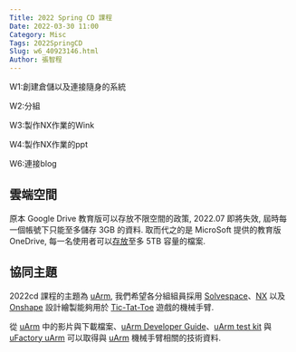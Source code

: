 ```yaml
---
Title: 2022 Spring CD 課程
Date: 2022-03-30 11:00
Category: Misc
Tags: 2022SpringCD
Slug: w6_40923146.html
Author: 張智程
---
```


W1:創建倉儲以及連接隨身的系統

W2:分組

W3:製作NX作業的Wink

W4:製作NX作業的ppt

W6:連接blog

<!-- PELICAN_END_SUMMARY -->

雲端空間
----

原本 Google Drive 教育版可以存放不限空間的政策, 2022.07 即將失效, 屆時每一個帳號下只能至多儲存 3GB 的資料. 取而代之的是 MicroSoft 提供的教育版 OneDrive, 每一名使用者可以[存放]至多 5TB 容量的檔案.

[存放]:https://nfucc.nfu.edu.tw/?p=19287

協同主題
----

2022cd 課程的主題為 [uArm], 我們希望各分組組員採用 [Solvespace]、[NX] 以及 [Onshape] 設計繪製能夠用於 [Tic-Tat-Toe] 遊戲的機械手臂.

從 [uArm] 中的影片與下載檔案、[uArm Developer Guide]、[uArm test kit] 與 [uFactory uArm] 可以取得與 [uArm] 機械手臂相關的技術資料.

[NX]:https://www.plm.automation.siemens.com/global/en/products/nx/
[Solvespace]:https://solvespace.com/index.pl
[Onshape]:https://www.onshape.com/en/
[uArm]:https://www.youtube.com/watch?v=OqPVK__z9Ek
[Tic-Tat-Toe]:https://mde.tw/cd2022_guide/content/Tic-Tat-Toe.html
[uArm Developer Guide]:http://download.ufactory.cc/docs/en/uArm%20Swift%20Pro_Developer%20Guide%20v1.0.6.pdf
[uArm test kit]:https://www.ufactory.cc/products/uarm-test-kit
[uFactory uArm]:https://www.ufactory.cc/pages/uarm